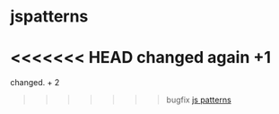 jspatterns 
==========
<<<<<<< HEAD
changed again +1
=======
changed. + 2
>>>>>>> bugfix
[js patterns](http://sap.com)
